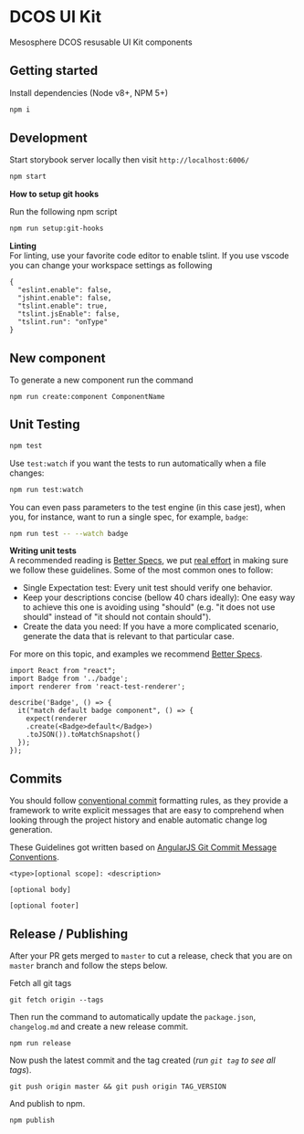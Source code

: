 # DCOS UI Kit

Mesosphere DCOS resusable UI Kit components

## Getting started

Install dependencies (Node v8+, NPM 5+)

```bash
npm i
```

## Development

Start storybook server locally then visit `http://localhost:6006/`

```bash
npm start
```

**How to setup git hooks**

Run the following npm script

```bash
npm run setup:git-hooks
```

**Linting** <br>
For linting, use your favorite code editor to enable tslint.
If you use vscode you can change your workspace settings as following

```
{
  "eslint.enable": false,
  "jshint.enable": false,
  "tslint.enable": true,
  "tslint.jsEnable": false,
  "tslint.run": "onType"
}
```

## New component

To generate a new component run the command

```
npm run create:component ComponentName
```

## Unit Testing

```sh
npm test
```

Use `test:watch` if you want the tests to run automatically when a file changes:

```sh
npm run test:watch
```

You can even pass parameters to the test engine (in this case jest), when you,
for instance, want to run a single spec, for example, `badge`:

```sh
npm run test -- --watch badge
```

**Writing unit tests** <br>
A recommended reading is [Better Specs](http://www.betterspecs.org/), we put
[real effort](https://github.com/dcos/dcos-ui/pull/2524) in making sure we
follow these guidelines. Some of the most common ones to follow:

* Single Expectation test: Every unit test should verify one behavior.
* Keep your descriptions concise (bellow 40 chars ideally): One easy way to achieve this one is avoiding using "should" (e.g. "it does not use should" instead of "it should not contain should").
* Create the data you need: If you have a more complicated scenario, generate the data that is relevant to that particular case.

For more on this topic, and examples we recommend
[Better Specs](http://www.betterspecs.org/).

```
import React from "react";
import Badge from '../badge';
import renderer from 'react-test-renderer';

describe('Badge', () => {
  it("match default badge component", () => {
    expect(renderer
    .create(<Badge>default</Badge>)
    .toJSON()).toMatchSnapshot()
  });
});
```

## Commits

You should follow [conventional commit](https://conventionalcommits.org/) formatting rules, as they provide a framework to write explicit messages that are easy to comprehend when looking through the project history and enable automatic change log generation.

These Guidelines got written based on [AngularJS Git Commit Message Conventions](https://github.com/angular/angular/blob/master/CONTRIBUTING.md#-commit-message-guidelines).

```
<type>[optional scope]: <description>

[optional body]

[optional footer]
```

## Release / Publishing

After your PR gets merged to `master` to cut a release, check that you are on `master` branch and follow the steps below.

Fetch all git tags

```
git fetch origin --tags
```

Then run the command to automatically update the `package.json`, `changelog.md` and create a new release commit.

```
npm run release
```

Now push the latest commit and the tag created (_run `git tag` to see all tags_).

```
git push origin master && git push origin TAG_VERSION
```

And publish to npm.

```
npm publish
```
